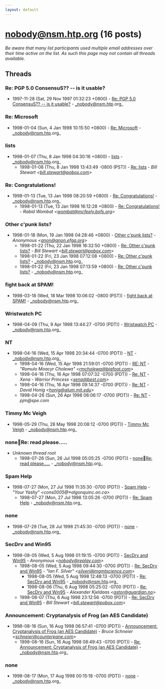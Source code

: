 ```yaml
---
layout: default
---
```


# nobody@nsm.htp.org (16 posts)

_Be aware that many list participants used multiple email addresses over their time active on the list. As such this page may not contain all threads available._

## Threads

### Re: PGP 5.0 ConsensuS?? -- is it usable?
+ 1997-11-28 (Sat, 29 Nov 1997 01:32:23 +0800) - [Re: PGP 5.0 ConsensuS?? -- is it usable?](/archive/1997/11/88370ca996ae515a45e080993b27b04721a1eaacbe83b76f5204b06a4d8de662) - _nobody@nsm.htp.org_

### Re: Microsoft
+ 1998-01-04 (Sun, 4 Jan 1998 10:15:50 +0800) - [Re: Microsoft](/archive/1998/01/6e29f8f742d09b6ba420156894c67c00122fe4ae2405ae9dc4648d845fb5411f) - _nobody@nsm.htp.org_

### lists
+ 1998-01-07 (Thu, 8 Jan 1998 04:30:16 +0800) - [lists](/archive/1998/01/143eea849d0fde986b65e54662cfed97f74bc3fcf85820c28863a953948075fb) - _nobody@nsm.htp.org_
  + 1998-01-08 (Thu, 8 Jan 1998 13:43:49 -0800 (PST)) - [Re: lists](/archive/1998/01/227b745627d6840e656c4b7325b4d77a381d2abd9ba46a86e21bbc381c640262) - _Bill Stewart \<bill.stewart@pobox.com\>_

### Re: Congratulations!
+ 1998-01-13 (Tue, 13 Jan 1998 08:20:59 +0800) - [Re: Congratulations!](/archive/1998/01/cbb90cf30a192f437617fa1f954f08f9bf3799f7022bbd3d47fb29dea187ac5f) - _nobody@nsm.htp.org_
  + 1998-01-13 (Tue, 13 Jan 1998 16:12:28 +0800) - [Re: Congratulations!](/archive/1998/01/6f718a5a691cdd0f98b1d7274e3ae2e8ffc39a7275740cce0085e7e9f8a70bdf) - _Rabid Wombat \<wombat@mcfeely.bsfs.org\>_

### Other c'punk lists?
+ 1998-01-18 (Mon, 19 Jan 1998 04:28:46 +0800) - [Other c'punk lists?](/archive/1998/01/1ffe73ed468e8f42a186ac18966c475107e6f5e6b84f9bff1ac6c08142fdad60) - _Anonymous \<anon@anon.efga.org\>_
  + 1998-01-22 (Thu, 22 Jan 1998 16:32:50 +0800) - [Re: Other c'punk lists?](/archive/1998/01/3d3794cbd87b4df185ed89f3c295f1432e3636a1cae09d154a882a5106ba3194) - _Bill Stewart \<bill.stewart@pobox.com\>_
  + 1998-01-22 (Fri, 23 Jan 1998 07:12:08 +0800) - [Re: Other c'punk lists?](/archive/1998/01/227b5fbbe7dfcaad1a234845b912dd76a0137cfa9dc23c14bd47f1df660444fd) - _nobody@nsm.htp.org_
  + 1998-01-22 (Fri, 23 Jan 1998 07:13:59 +0800) - [Re: Other c'punk lists?](/archive/1998/01/745565acefef1a411090b1660af60d331fa3550724a5889ab94984ea06f5b59a) - _nobody@nsm.htp.org_

### fight back at SPAM!
+ 1998-03-18 (Wed, 18 Mar 1998 10:06:02 -0800 (PST)) - [fight back at SPAM!](/archive/1998/03/98dfd5b9cc1bb3fab311f33ac70990eb3ddbb7bba3f8a4b5c3da5ad0c64b1768) - _nobody@nsm.htp.org_

### Wristwatch PC
+ 1998-04-09 (Thu, 9 Apr 1998 13:44:27 -0700 (PDT)) - [Wristwatch PC](/archive/1998/04/4b8133616632f5980dc60a1ab75ce0eb3ecc5840401aaed3b1a506c20dae91fa) - _nobody@nsm.htp.org_

### NT
+ 1998-04-16 (Wed, 15 Apr 1998 20:34:44 -0700 (PDT)) - [NT](/archive/1998/04/02b146f1746600b738c680cc8a2992c795402b6c579cea4f31b4e225176376cf) - _nobody@nsm.htp.org_
  + 1998-04-16 (Wed, 15 Apr 1998 21:59:01 -0700 (PDT)) - [RE: NT](/archive/1998/04/fbed95d7b201a24f7b4f8b680ab552538ae4f6d264f8fb3b8d738015b79ccf4a) - _"Romulo Moacyr Cholewa" \<rmcholewa@bigfoot.com\>_
  + 1998-04-16 (Thu, 16 Apr 1998 07:07:32 -0700 (PDT)) - [Re: NT](/archive/1998/04/ef0aa6c98b823c403a3b9afac25f0ca666823cf85732bdb43871c52de9fd4523) - _Xena - Warrior Princess \<xena@best.com\>_
  + 1998-04-16 (Thu, 16 Apr 1998 09:14:37 -0700 (PDT)) - [Re: NT](/archive/1998/04/f280ebea04bbd5a5b709b7f60bf4cf41c1dfde01d37af9a736813df3f8aab8f4) - _David Honig \<honig@alum.mit.edu\>_
  + 1998-04-26 (Sun, 26 Apr 1998 06:06:17 -0700 (PDT)) - [Re: NT](/archive/1998/04/bc7f8e4fa82fb4ffa84188948a8d803a154a49268edd8c7824e1fcf47e95e4e5) - _pjm@spe.com_

### Timmy Mc Veigh
+ 1998-05-29 (Thu, 28 May 1998 20:08:12 -0700 (PDT)) - [Timmy Mc Veigh](/archive/1998/05/a77498bf9faca85d51f9b001f316265bba7a48b8893515355a831ec7696d74b3) - _nobody@nsm.htp.org_

### noneRe: read please.....
+ _Unknown thread root_
  + 1998-07-26 (Sun, 26 Jul 1998 05:05:25 -0700 (PDT)) - [noneRe: read please.....](/archive/1998/07/032960375981777d9725e1f627d49a6c3028bc1c2edc8a6ca28164a77aab6215) - _nobody@nsm.htp.org_

### Spam Help
+ 1998-07-27 (Mon, 27 Jul 1998 11:35:30 -0700 (PDT)) - [Spam Help](/archive/1998/07/914a9eac24fbb5c7c3b7e7696e8d539cd9d483ffbe9a35bc90d71b7e6083c017) - _"Your Yashy" \<cons0005@*algonquinc.on.ca\>_
  + 1998-07-27 (Mon, 27 Jul 1998 13:05:26 -0700 (PDT)) - [Re: Spam Help](/archive/1998/07/68b9f29cb4f8c4576b22b028df2b5e7f35f6ab33b106bde476e7e0bc266fc919) - _nobody@nsm.htp.org_

### none
+ 1998-07-29 (Tue, 28 Jul 1998 21:45:30 -0700 (PDT)) - [none](/archive/1998/07/7300a7fcd5beab84216785afe687cc69abbac231e2784e460d59f2d05bafcb73) - _nobody@nsm.htp.org_

### SecDrv and Win95
+ 1998-08-05 (Wed, 5 Aug 1998 01:19:15 -0700 (PDT)) - [SecDrv and Win95](/archive/1998/08/f1dbcd8777cf32ec825f247d37e2bdf82569eb68260aaa5f398aa16854e0c1e7) - _Anonymous \<nobody@replay.com\>_
  + 1998-08-05 (Wed, 5 Aug 1998 09:44:30 -0700 (PDT)) - [Re: SecDrv and Win95](/archive/1998/08/d2bea2a85340da955c9b76979024758ed2133f8ca376ccabcbc52ee17165e656) - _"Ian F. Silver" \<silveri@mgmtscience.com\>_
    + 1998-08-05 (Wed, 5 Aug 1998 12:48:13 -0700 (PDT)) - [Re: SecDrv and Win95](/archive/1998/08/df987889c34446a72a665a4803f568da7c27775031db37fd2dd89f87e5217ce1) - _nobody@nsm.htp.org_
    + 1998-08-06 (Thu, 6 Aug 1998 05:25:02 -0700 (PDT)) - [Re: SecDrv and Win95](/archive/1998/08/f0920f90a75522400cf7b7d794b48b05c2571eabc1744d5b4cdbfc12307333d3) - _Alexander Kjeldaas \<astor@guardian.no\>_
  + 1998-08-07 (Thu, 6 Aug 1998 23:12:56 -0700 (PDT)) - [Re: SecDrv and Win95](/archive/1998/08/90bb10d9192cef481539455381c65aeba51dbb9413560a9df2423ecb51388187) - _Bill Stewart \<bill.stewart@pobox.com\>_

### Announcement: Cryptanalysis of Frog (an AES Candidate)
+ 1998-08-16 (Sun, 16 Aug 1998 06:57:41 -0700 (PDT)) - [Announcement: Cryptanalysis of Frog (an AES Candidate)](/archive/1998/08/778e1e53ee6d664a72975eac2dc1312fe1db4ed37cf9dbffa496f89732effcba) - _Bruce Schneier \<schneier@counterpane.com\>_
  + 1998-08-16 (Sun, 16 Aug 1998 08:49:43 -0700 (PDT)) - [Re: Announcement: Cryptanalysis of Frog (an AES Candidate)](/archive/1998/08/2e4a7a6a974b3b6d7da2a7b2ffbf7e24f2595588495666552e5cd73888101063) - _nobody@nsm.htp.org_

### none
+ 1998-08-17 (Mon, 17 Aug 1998 00:15:18 -0700 (PDT)) - [none](/archive/1998/08/1b12cf4c095f8ec83b4de991d0535363f0b99604845f3a8f42228b1e0cc5ad64) - _nobody@nsm.htp.org_

